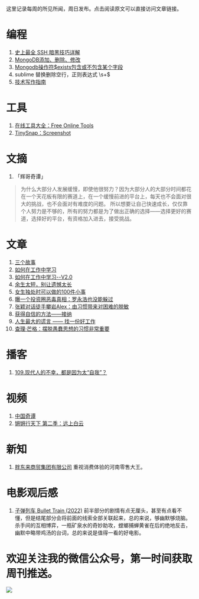 这里记录每周的所见所闻，周日发布。点击阅读原文可以直接访问文章链接。

# 编程
1. [史上最全 SSH 暗黑技巧详解](https://plantegg.github.io/2019/06/02/%E5%8F%B2%E4%B8%8A%E6%9C%80%E5%85%A8_SSH_%E6%9A%97%E9%BB%91%E6%8A%80%E5%B7%A7%E8%AF%A6%E8%A7%A3--%E6%94%B6%E8%97%8F%E4%BF%9D%E5%B9%B3%E5%AE%89/)
2. [MongoDB添加、删除、修改](https://www.cnblogs.com/wu-chao/p/8418541.html)
3. [Mongodb操作符$exists包含或不包含某个字段](http://www.netpc.com.cn/2451.html)
4. sublime 替换删除空行，正则表达式 \s+$
5. [技术写作指南](https://juejin.cn/book/7184663814950879270?scrollMenuIndex=1)

# 工具
1. [在线工具大全：Free Online Tools](https://allinone.tools/)
2. [TinySnap：Screenshot](https://tinysnap.app/)

# 文摘
1. 「辉哥奇谭」
>为什么大部分人发展缓慢，即使他很努力？因为大部分人的大部分时间都花在一个天花板有限的赛道上，在一个缓慢前进的平台上，每天也不会面对很大的挑战，也不会面对有难度的问题。
所以想要让自己快速成长，仅仅靠个人努力是不够的，所有的努力都是为了做出正确的选择——选择更好的赛道，选择好的平台，有资格加入进去，接受挑战。

# 文章
1. [三个故事](https://plantegg.github.io/2022/01/01/%E4%B8%89%E4%B8%AA%E6%95%85%E4%BA%8B/)
2. [如何在工作中学习](https://plantegg.github.io/2018/05/23/%E5%A6%82%E4%BD%95%E5%9C%A8%E5%B7%A5%E4%BD%9C%E4%B8%AD%E5%AD%A6%E4%B9%A0/)
3. [如何在工作中学习--V2.0](https://plantegg.github.io/2020/11/11/%E5%A6%82%E4%BD%95%E5%9C%A8%E5%B7%A5%E4%BD%9C%E4%B8%AD%E5%AD%A6%E4%B9%A0--V2.0/)
4. [余生太短，别让遗憾太长](https://mp.weixin.qq.com/s/YYEQ_ogJHQMH8UdMOHWjbA)
5. [女生独处时可以做的100件小事](https://mp.weixin.qq.com/s/z76hgBkJXo_wJg6Vv-QIsQ)
6. [曝一个投资圈恶毒真相：罗永浩也没能躲过](https://mp.weixin.qq.com/s/CtgG85HMR2GTDAoVxQdFsg)
7. [张颖对话徒手攀岩Alex：由习惯带来对困难的脱敏](https://mp.weixin.qq.com/s/1t5bBfj9vhKq-Yl5bK9uBw)
8. [获得自信的方法——接纳](https://mp.weixin.qq.com/s/r-_ykeSK8rvmyos_CG-1KA)
9. [人生最大的谎言 —— 找一份好工作](https://mp.weixin.qq.com/s/WboStuGnGCb7iSNr8gKnFw)
10. [查理·芒格：摆脱愚蠢思想的习惯非常重要](https://mp.weixin.qq.com/s/4-Cpg3AxGBI9lid3bbxfLw)

# 播客
1. [109.现代人的不幸，都是因为太“自我”？](https://www.xiaoyuzhoufm.com/episode/63c02fea4f6f768fbd8bbf5b?s=eyJ1IjogIjVlN2ZlY2MyMWJmYmJjM2RhZDgzNmNjNCJ9)

# 视频
1. [中国奇谭](https://www.bilibili.com/bangumi/play/ep706666)
2. [锵锵行天下 第二季：远上白云](https://v.youku.com/v_show/id_XNTE0Mjg0MDAwNA==.html?sharefrom=iphone&scene=long&playMode=normal&sharekey=50305173f1f0d2bcedf0a93f5ad621b25)

# 新知
1. [胖东来商贸集团有限公司](https://baike.baidu.com/item/%E8%83%96%E4%B8%9C%E6%9D%A5%E5%95%86%E8%B4%B8%E9%9B%86%E5%9B%A2%E6%9C%89%E9%99%90%E5%85%AC%E5%8F%B8/5017274?fromtitle=%E8%83%96%E4%B8%9C%E6%9D%A5&fromid=9269245&fr=aladdin)
重视消费体验的河南零售大王。

# 电影观后感
1. [子弹列车 Bullet Train (2022)](https://movie.douban.com/subject/35118954/)
前半部分的剧情有点无厘头，甚至有点看不懂，但是结尾部分会将前面的线索全部关联起来，总的来说，够幽默够烧脑。
杀手间的互相博弈，一瓶矿泉水的奇妙助攻，螳螂捕蝉黄雀在后的绝地反击，幽默中略带鸡汤的台词，总的来说是值得一看的好电影。

# 欢迎关注我的微信公众号，第一时间获取周刊推送。
![](https://files.catbox.moe/s0g0p6.png)